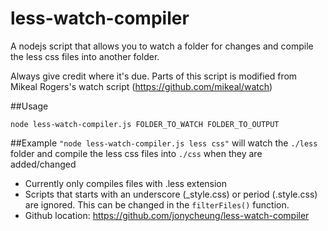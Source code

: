 less-watch-compiler
===================

A nodejs script that allows you to watch a folder for changes and compile the less css files into another folder.

Always give credit where it's due. Parts of this script is modified from Mikeal Rogers's watch script (https://github.com/mikeal/watch)

##Usage 
```
node less-watch-compiler.js FOLDER_TO_WATCH FOLDER_TO_OUTPUT
```
##Example 
`"node less-watch-compiler.js less css"` will watch the `./less` folder and compile the less css files into `./css` when they are added/changed
   
* Currently only compiles files with .less extension
* Scripts that starts with an underscore (_style.css) or period (.style.css) are ignored. This can be changed in the `filterFiles()` function.
* Github location: https://github.com/jonycheung/less-watch-compiler